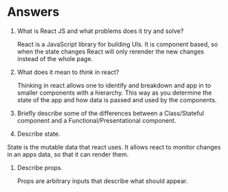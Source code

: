 # Answers

1.  What is React JS and what problems does it try and solve?

    React is a JavaScript library for building UIs. It is component based, so when the state changes React will only rerender the new changes instead of the whole page.

1.  What does it mean to _think_ in react?

    Thinking in react allows one to identify and breakdown and app in to smaller components with a hierarchy. This way as you determine the state of the app and how data is passed and used by the components.

1.  Briefly describe some of the differences between a Class/Stateful component and a Functional/Presentational component.

    

1.  Describe state.

  State is the mutable data that react uses. It allows react to monitor changes in an apps data, so that it can render them.

1.  Describe props.

    Props are arbitrary inputs that describe what should appear.
